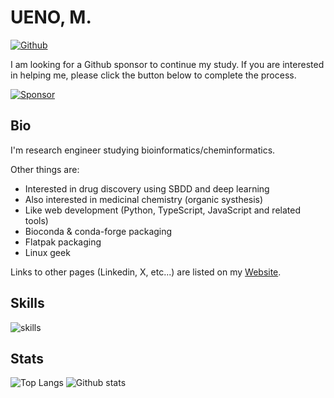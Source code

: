 # UENO, M.

[![Github](https://img.shields.io/github/followers/eunos-1128?label=Follow&style=social)](https://github.com/eunos-1128)

I am looking for a Github sponsor to continue my study. If you are interested in helping me, please click the button below to complete the process.

[![Sponsor](https://img.shields.io/badge/Sponsor-%E2%9D%A4-%23db61a2.svg?&logo=github&logoColor=181717&&style=flat-square&labelColor=white
)](https://github.com/sponsors/eunos-1128)

## Bio

I'm research engineer studying bioinformatics/cheminformatics.

Other things are:

* Interested in drug discovery using SBDD and deep learning
* Also interested in medicinal chemistry (organic systhesis)
* Like web development (Python, TypeScript, JavaScript and related tools)
* Bioconda & conda-forge packaging
* Flatpak packaging
* Linux geek

Links to other pages (Linkedin, X, etc...) are listed on my [Website](https://eunos-1128.github.io/).

## Skills

![skills](https://skillicons.dev/icons?theme=light&perline=8&i=py,cpp,bash,ts,js,html,css,anaconda,cmake,jquery,nodejs,yarn,npm,django,flask,sklearn,selenium,react,vue,sass,linux,ubuntu,debian,arch,mongodb,postgres,mysql,docker,aws,git,github,vscode)

## Stats

![Top Langs](https://github-readme-stats.vercel.app/api/top-langs/?username=eunos-1128&hide=html)
![Github stats](https://github-readme-stats.vercel.app/api?username=eunos-1128&show_icons=true&count_private=true&line_height=40)

